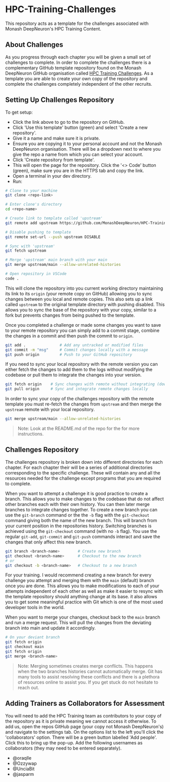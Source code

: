 # HPC-Training-Challenges

This repository acts as a template for the challenges associated with Monash DeepNeuron's HPC Training Content.

## About Challenges

As you progress through each chapter you will be given a small set of challenges to complete. In order to complete the challenges there is a complementary GitHub template repository found on the Monash DeepNeuron GitHub organisation called [HPC Training Challenges](https://github.com/MonashDeepNeuron/HPC-Training-Challenges). As a template you are able to create your own copy of the repository and complete the challenges completely independent of the other recruits.

## Setting Up Challenges Repository

To get setup:

- Click the link above to go to the repository on GitHub.
- Click 'Use this template' button (green) and select 'Create a new repository'.
- Give it a name and make sure it is private.
- Ensure you are copying it to your personal account and not the Monash DeepNeuron organisation. There will be a dropdown next to where you give the repo a name from which you can select your account.
- Click 'Create repository from template'.
- This will open the page for the repository. Click the '<> Code' button (green), make sure you are in the HTTPS tab and copy the link.
- Open a terminal in your dev directory.
- Run:

```sh
# Clone to your machine
git clone <repo-link>

# Enter clone's directory
cd <repo-name>

# Create link to template called 'upstream' 
git remote add upstream https://github.com/MonashDeepNeuron/HPC-Training-Challenges.git

# Disable pushing to template
git remote set-url --push upstream DISABLE

# Sync with 'upstream'
git fetch upstream

# Merge 'upstream' main branch with your main
git merge upstream/main --allow-unrelated-histories

# Open repository in VSCode
code .
```

This will clone the repository into you current working directory maintaining its link to its `origin` (your remote copy on GitHub) allowing you to sync changes between you local and remote copies. This also sets up a link called `upstream` to the original template directory with pushing disabled. This allows you to sync the base of the repository with your copy, similar to a fork but prevents changes from being pushed to the template.

Once you completed a challenge or made some changes you want to save to your remote repository you can simply add to a commit stage, combine the changes in a commit and then push the commit to `origin`.

```sh
git add .               # Add any untracked or modified files
git commit -m "msg"     # Commit changes locally with a message
git push origin         # Push to your GitHub repository
```

If you need to sync your local repository with the remote version you can either fetch the changes to add them to the logs without modifying the codebase or pull them to integrate the changes into your version.

```sh
git fetch origin    # Sync changes with remote without integrating (downloading) them
git pull origin     # Sync and integrate remote changes locally
```

In order to sync your copy of the challenges repository with the remote template you must re-fetch the changes from `upstream` and then merge the `upstream` remote with your local repository.

```sh
git merge upstream/main --allow-unrelated-histories
```

> Note: Look at the README.md of the repo for the for more instructions.

## Challenges Repository

The challenges repository is broken down into different directories for each chapter. For each chapter their will be a series of additional directories corresponding to the specific challenge. These will contain any and all the resources needed for the challenge except programs that you are required to complete.

When you want to attempt a challenge it is good practice to create a branch. This allows you to make changes to the codebase that do not affect other branches each with their own history. You can then later merge branches to integrate changes together. To create a new branch you can use the `git-branch` command or the the `-b` flag with the `git-checkout` command giving both the name of the new branch. This will branch from your current position in the repositories history. Switching branches is achieved using the `git-checkout` command (with no `-b` flag). You use the regular `git-add`, `git-commit` and `git-push` commands interact and save the changes that only affect this new branch.

```sh
git branch <branch-name>        # Create new branch
git checkout <branch-name>      # Checkout to the new branch
# or
git checkout -b <branch-name>   # Checkout to a new branch
```

For your training. I would recommend creating a new branch for every challenge you attempt and merging them with the `main` (default) branch once you are done. This allows you to make modifications to each of your attempts independent of each other as well as make it easier to resync with the template repository should anything change at its base. it also allows you to get some meaningful practice with Git which is one of the most used developer tools in the world.

When you want to merge your changes, checkout back to the `main` branch and run a merge request. This will pull the changes from the deviating branch into main and update it accordingly.

```sh
# On your deviant branch
git fetch origin
git checkout main
git fetch origin
git merge <branch-name>
```

> Note: Merging sometimes creates merge conflicts. This happens when the two branches histories cannot automatically merge. Git has many tools to assist resolving these conflicts and there is a plethora of resources online to assist you. If you get stuck do not hesitate to reach out.

## Adding Trainers as Collaborators for Assessment

You will need to add the HPC Training team as contributors to your copy of the repository as it is private meaning we cannot access it otherwise. To add us, open the repos GitHub page (your copy not Monash DeepNeuron's) and navigate to the settings tab. On the options list to the left you'll click the 'collaborators' option. There will be a green button labelled 'Add people'. Click this to bring up the pop-up. Add the following usernames as collaborators (they may need to be entered separately).

- @oraqlle
- @Ozzywap
- @UnciaBit
- @jasparm
